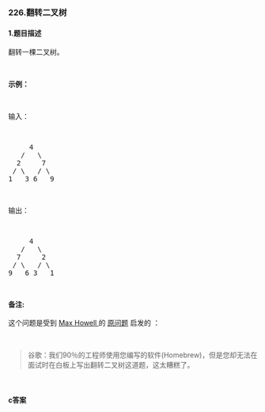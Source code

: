 ### 226.翻转二叉树

#### 1.题目描述

<p>翻转一棵二叉树。</p><br/><p><strong>示例：</strong></p><br/><p>输入：</p><br/><pre>     4<br/>   /   \<br/>  2     7<br/> / \   / \<br/>1   3 6   9</pre><br/><p>输出：</p><br/><pre>     4<br/>   /   \<br/>  7     2<br/> / \   / \<br/>9   6 3   1</pre><br/><p><strong>备注:</strong><br><br/>这个问题是受到 <a href="https://twitter.com/mxcl" target="_blank">Max Howell </a>的 <a href="https://twitter.com/mxcl/status/608682016205344768" target="_blank">原问题</a> 启发的 ：</p><br/><blockquote>谷歌：我们90％的工程师使用您编写的软件(Homebrew)，但是您却无法在面试时在白板上写出翻转二叉树这道题，这太糟糕了。</blockquote><br/>

#### c答案

```c

